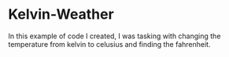 # Kelvin-Weather
In this example of code I created, I was tasking with changing the temperature from kelvin to celusius and finding the fahrenheit.
